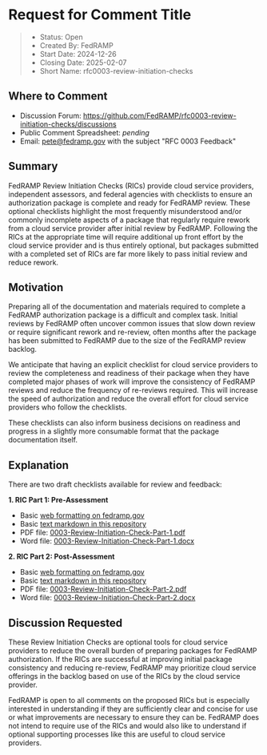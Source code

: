 # Request for Comment Title

> - Status: Open
> - Created By: FedRAMP
> - Start Date: 2024-12-26
> - Closing Date: 2025-02-07
> - Short Name: rfc0003-review-initiation-checks

## Where to Comment

- Discussion Forum:
  https://github.com/FedRAMP/rfc0003-review-initiation-checks/discussions
- Public Comment Spreadsheet: _pending_
- Email: pete@fedramp.gov with the subject "RFC 0003 Feedback"

## Summary

FedRAMP Review Initiation Checks (RICs) provide cloud service providers,
independent assessors, and federal agencies with checklists to ensure an
authorization package is complete and ready for FedRAMP review. These optional
checklists highlight the most frequently misunderstood and/or commonly
incomplete aspects of a package that regularly require rework from a cloud
service provider after initial review by FedRAMP. Following the RICs at the
appropriate time will require additional up front effort by the cloud service
provider and is thus entirely optional, but packages submitted with a completed
set of RICs are far more likely to pass initial review and reduce rework.

## Motivation

Preparing all of the documentation and materials required to complete a FedRAMP
authorization package is a difficult and complex task. Initial reviews by
FedRAMP often uncover common issues that slow down review or require significant
rework and re-review, often months after the package has been submitted to
FedRAMP due to the size of the FedRAMP review backlog.

We anticipate that having an explicit checklist for cloud service providers to
review the completeness and readiness of their package when they have completed
major phases of work will improve the consistency of FedRAMP reviews and reduce
the frequency of re-reviews required. This will increase the speed of
authorization and reduce the overall effort for cloud service providers who
follow the checklists.

These checklists can also inform business decisions on readiness and progress in
a slightly more consumable format that the package documentation itself.

## Explanation

There are two draft checklists available for review and feedback:

**1. RIC Part 1: Pre-Assessment**

- Basic
  [web formatting on fedramp.gov](https://www.fedramp.gov/updates/rfcs/0003/)
- Basic
  [text markdown in this repository](https://github.com/FedRAMP/rfc0003-review-initiation-checks/blob/main/rfc/assets/0003-Review-Initiation-Check-Part-1.md)
- PDF file:
  [0003-Review-Initiation-Check-Part-1.pdf](https://github.com/FedRAMP/rfc0003-review-initiation-checks/blob/main/rfc/assets/0003-Review-Initiation-Check-Part-1.pdf)
- Word file:
  [0003-Review-Initiation-Check-Part-1.docx](https://github.com/FedRAMP/rfc0003-review-initiation-checks/blob/main/rfc/assets/0003-Review-Initiation-Check-Part-1.docx)

**2. RIC Part 2: Post-Assessment**

- Basic
  [web formatting on fedramp.gov](https://www.fedramp.gov/updates/rfcs/0003/)
- Basic
  [text markdown in this repository](https://github.com/FedRAMP/rfc0003-review-initiation-checks/blob/main/rfc/assets/0003-Review-Initiation-Check-Part-2.md)
- PDF file:
  [0003-Review-Initiation-Check-Part-2.pdf](https://github.com/FedRAMP/rfc0003-review-initiation-checks/blob/main/rfc/assets/0003-Review-Initiation-Check-Part-2.pdf)
- Word file:
  [0003-Review-Initiation-Check-Part-2.docx](https://github.com/FedRAMP/rfc0003-review-initiation-checks/blob/main/rfc/assets/0003-Review-Initiation-Check-Part-2.docx)

## Discussion Requested

These Review Initiation Checks are optional tools for cloud service providers to
reduce the overall burden of preparing packages for FedRAMP authorization. If
the RICs are successful at improving initial package consistency and reducing
re-review, FedRAMP may prioritize cloud service offerings in the backlog based
on use of the RICs by the cloud service provider.

FedRAMP is open to all comments on the proposed RICs but is especially
interested in understanding if they are sufficiently clear and concise for use
or what improvements are necessary to ensure they can be. FedRAMP does not
intend to require use of the RICs and would also like to understand if optional
supporting processes like this are useful to cloud service providers.
